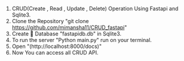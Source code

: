 1. CRUD(Create , Read , Update , Delete) Operation Using Fastapi and Sqlite3.
2. Clone the Repository "git clone https://github.com/mimansha11/CRUD_fastapi"
3. Create 🔗 Database "fastapidb.db" in Sqlite3.
4. To run the server "Python main.py" run on your terminal.
5. Open "(http://localhost:8000/docs)"
6. Now You can access all CRUD API.
